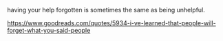 having your help forgotten is sometimes the same as being unhelpful. 

https://www.goodreads.com/quotes/5934-i-ve-learned-that-people-will-forget-what-you-said-people
